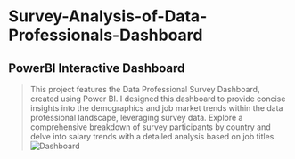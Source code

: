 # Survey-Analysis-of-Data-Professionals-Dashboard

## PowerBI Interactive Dashboard 


> This project features the Data Professional Survey Dashboard, created using Power BI. I designed this dashboard to provide concise insights into the demographics and job market trends within the data professional landscape, leveraging survey data. Explore a comprehensive breakdown of survey participants by country and delve into salary trends with a detailed analysis based on job titles.
![Dashboard](https://github.com/fatm2/Survey-Analysis-of-Data-Professionals-Dashboard/assets/109034314/4659d8de-d269-45cf-a60c-2a9d25a15cda)
